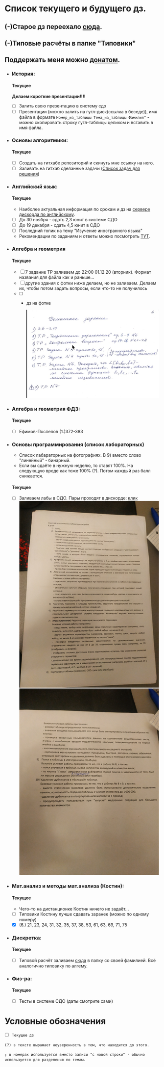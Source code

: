# Список текущего и будущего дз.
## __(-)Старое дз переехало [сюда](архив_дз.md).__
## __(-)Типовые расчёты в папке "Типовики"__
## __Поддержать меня можно [донатом](https://www.tinkoff.ru/rm/grebnev.nikita7/9UP5Q99768).__

- ### История:
    #### Текущее
    **Делаем короткие презентации!!!!**
    - [ ] Залить свою презентацию в систему сдо
	- [ ] Презентации (можно залить на гугл-диск(ссылка в беседе)), имя файла в формате `Номер_из_таблицы Тема_из_таблицы Фамилия"` - можно скопировать строку гугл-таблицы целиком и вставить в имя файла.

- ### Основы алгоритмики:
    #### Текущее
    - [ ] Создать на гитхабе репозиторий и скинуть мне ссылку на него.
	- [ ] Заливать на гитхаб сделанные задачи ([Cписок задач для решения](https://github.com/Vibof/ProgrammingManual))

- ### Английский язык:
    #### Текущее
    - Наиболее актуальная информация по срокам и дз на [сервере дискорда по английскому](https://discord.gg/TcrMg4xMmK). 
    - [ ] До 30 ноября - сдать 2,3 юнит в системе СДО
    - [ ] До 19 декабря - сдать 4,5 юнит в СДО
    - [ ] Последний топик на тему "Изучение иностранного языка"
    - Рекомендации по заданиям и ответы можно посмотреть [ТУТ](дистанционный_английский.md).
         

- ### Алгебра и геометрия 
    #### Текущее
    - [ ] 7 задание ТР заливаем до 22:00 01.12.20 (вторник). Формат названия для файла как и раньше...
    - [ ] другие здания с фотки ниже делаем, но не заливаем. Делаем их, чтобы потом задать вопросы, если что-то не получилось
    - [ ] + дз на фотке

        ![линал](/Ресурсы/Изображения/линал4.jpg)

- ### Алгебра и геометрия ФДЗ:
    #### Текущее
    - [ ] Ефимов-Поспелов (1.)372-383
	
- ### Основы программирования (список лабораторных)
    - Список лабараторных на фотографиях. В 9) вместо слово "линейный" - бинарный.  
    - Если вы сдаёте в нужную неделю, то ставят 100%. На следующую вроде как тоже 100% (?). Потом каждый раз балл снижается.
    
    #### Текущее
    - [ ] Заливаем лабы в СДО. Пары проходят в дискорде: [клик](https://discord.gg/jq4njxPzWV)
        ![лабы](/Ресурсы/Изображения/основы_программирования1.jpg)
        ![лабы](/Ресурсы/Изображения/основы_программирования2.jpg)
	
- ### Мат.анализ и методы мат.анализа (Костин):
    #### Текущее
    - Чего-то на дистанционке Костин ничего не задаёт...
    - [ ] Типовики Костину лучше сдавать заранее (можно по одному номеру)
    - [x] (6.) 21, 23, 24, 31, 32, 35, 37, 38, 53, 61, 63, 69, 71, 75
- ### Дискретка:
    #### Текущее
    - [ ] Типовой расчёт заливаем [сюда](https://drive.google.com/drive/folders/15tJ0yH6tjwPhaaE4UC1-hAU7SN_tRwzF?usp=sharing) в папку со своей фамилией. Всё аналогично типовику по алгему.
- ### Физ-ра:
    #### Текущее
    - [ ] Тесты в системе СДО (даты смотрите сами)
    
# Условные обозначения
- [ ] `Текущее дз`

`(?) в тексте выражает неуверенность в том, что находится до этого.`

`; в номерах используется вместо записи "с новой строки" - обычно используется для разделения по темам. `